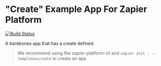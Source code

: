 # "Create" Example App For Zapier Platform

[![Build Status](https://travis-ci.org/zapier/zapier-platform-example-app-create.svg?branch=main)](https://travis-ci.org/zapier/zapier-platform-example-app-create)

A barebones app that has a create defined.

> We recommend using the zapier-platform-cli and `zapier init . --template=create` to create an app.
